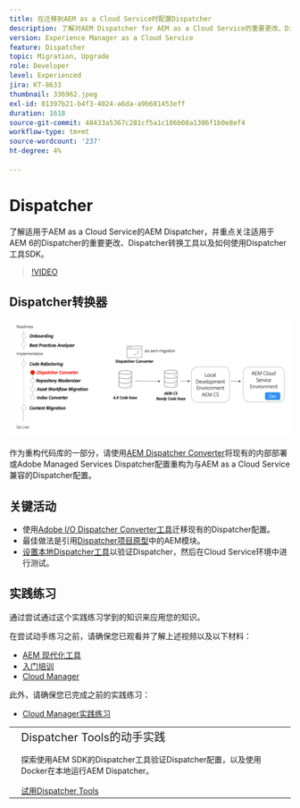 ```yaml
---
title: 在迁移到AEM as a Cloud Service时配置Dispatcher
description: 了解对AEM Dispatcher for AEM as a Cloud Service的重要更改、Dispatcher转换工具以及如何使用Dispatcher Tools SDK。
version: Experience Manager as a Cloud Service
feature: Dispatcher
topic: Migration, Upgrade
role: Developer
level: Experienced
jira: KT-8633
thumbnail: 336962.jpeg
exl-id: 81397b21-b4f3-4024-a6da-a9b681453eff
duration: 1618
source-git-commit: 48433a5367c281cf5a1c106b08a1306f1b0e8ef4
workflow-type: tm+mt
source-wordcount: '237'
ht-degree: 4%

---
```



# Dispatcher

了解适用于AEM as a Cloud Service的AEM Dispatcher，并重点关注适用于AEM 6的Dispatcher的重要更改、Dispatcher转换工具以及如何使用Dispatcher工具SDK。

>[!VIDEO](https://video.tv.adobe.com/v/336962?quality=12&learn=on)

## Dispatcher转换器

![Dispatcher Converter](./assets/dispatcher-converter-diagram.png)

作为重构代码库的一部分，请使用[AEM Dispatcher Converter](https://experienceleague.adobe.com/docs/experience-manager-cloud-service/moving/refactoring-tools/dispatcher-transformation-utility-tools.html?lang=zh-Hans)将现有的内部部署或Adobe Managed Services Dispatcher配置重构为与AEM as a Cloud Service兼容的Dispatcher配置。

## 关键活动

+ 使用[Adobe I/O Dispatcher Converter工具](https://github.com/adobe/aio-cli-plugin-aem-cloud-service-migration#aio-aem-migrationdispatcher-converter)迁移现有的Dispatcher配置。
+ 最佳做法是引用[Dispatcher项目原型](https://github.com/adobe/aem-project-archetype/tree/develop/src/main/archetype/dispatcher.cloud)中的AEM模块。
+ [设置本地Dispatcher工具](https://experienceleague.adobe.com/docs/experience-manager-learn/cloud-service/local-development-environment-set-up/dispatcher-tools.html?lang=zh-Hans)以验证Dispatcher，然后在Cloud Service环境中进行测试。

## 实践练习

通过尝试通过这个实践练习学到的知识来应用您的知识。

在尝试动手练习之前，请确保您已观看并了解上述视频以及以下材料：

+ [AEM 现代化工具](./aem-modernization-tools.md)
+ [入门培训](./onboarding.md)
+ [Cloud Manager](./cloud-manager.md)

此外，请确保您已完成之前的实践练习：

+ [Cloud Manager实践练习](./cloud-manager.md#hands-on-exercise)

<table style="border-width:0">
    <tr>
        <td style="width:150px">
            <a  rel="noreferrer"
                target="_blank"
                href="https://github.com/adobe/aem-cloud-engineering-video-series-exercises/tree/session5-dispatcher#cloud-acceleration-bootcamp---session-5-dispatcher"><img alt="实践练习GitHub存储库" src="./assets/github.png"/>
            </a>        
        </td>
        <td style="width:100%;margin-bottom:1rem;">
            <div style="font-size:1.25rem;font-weight:400;">Dispatcher Tools的动手实践</div>
            <p style="margin:1rem 0">
                探索使用AEM SDK的Dispatcher工具验证Dispatcher配置，以及使用Docker在本地运行AEM Dispatcher。
            </p>
            <a  rel="noreferrer"
                target="_blank"
                href="https://github.com/adobe/aem-cloud-engineering-video-series-exercises/tree/session5-dispatcher#cloud-acceleration-bootcamp---session-5-dispatcher" class="spectrum-Button spectrum-Button--primary spectrum-Button--sizeM">
                <span class="spectrum-Button-label has-no-wrap has-text-weight-bold">试用Dispatcher Tools</span>
            </a>
        </td>
    </tr>
</table>
